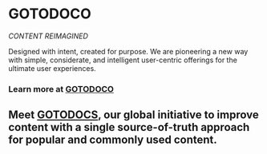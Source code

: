 # GOTODOCO
_CONTENT REIMAGINED_

Designed with intent, created for purpose. 
We are pioneering a new way with simple, considerate, and intelligent user-centric offerings for the ultimate user experiences.

### Learn more at [GOTODOCO](https://gotodoco.com) 

## Meet [GOTODOCS](https://github.com/gotodocs.git), our global initiative to improve content with a single source-of-truth approach for popular and commonly used content.

